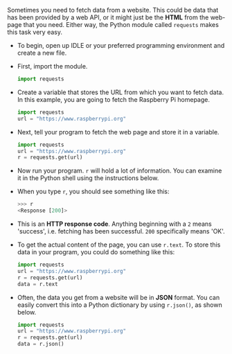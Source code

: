 Sometimes you need to fetch data from a website. This could be data that has been provided by a web API, or it might just be the **HTML** from the web-page that you need. Either way, the Python module called `requests` makes this task very easy.

- To begin, open up IDLE or your preferred programming environment and create a new file.

- First, import the module.

	```python
	import requests
	```

- Create a variable that stores the URL from which you want to fetch data. In this example, you are going to fetch the Raspberry Pi homepage.

	```python
	import requests
	url = "https://www.raspberrypi.org"
	```

- Next, tell your program to fetch the web page and store it in a variable.

	```python
	import requests
	url = "https://www.raspberrypi.org"
	r = requests.get(url)
	```

- Now run your program. `r` will hold a lot of information. You can examine it in the Python shell using the instructions below.

- When you type `r`, you should see something like this:

	```python
	>>> r
	<Response [200]>
	```

- This is an **HTTP response code**. Anything beginning with a `2` means 'success', i.e. fetching has been successful. `200` specifically means 'OK'. 

- To get the actual content of the page, you can use `r.text`. To store this data in your program, you could do something like this:

	```python
	import requests
	url = "https://www.raspberrypi.org"
	r = requests.get(url)
	data = r.text
	```

- Often, the data you get from a website will be in **JSON** format. You can easily convert this into a Python dictionary by using `r.json()`, as shown below.

	```python
	import requests
	url = "https://www.raspberrypi.org"
	r = requests.get(url)
	data = r.json()
	```
